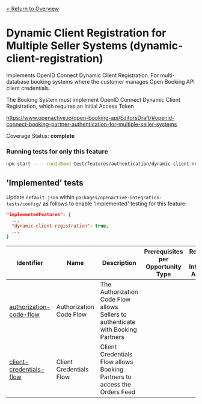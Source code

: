 [< Return to Overview](../../README.md)
# Dynamic Client Registration for Multiple Seller Systems (dynamic-client-registration)

Implements OpenID Connect Dynamic Client Registration. For multi-database booking systems where the customer manages Open Booking API client credentials.

The Booking System must implement OpenID Connect Dynamic Client Registration, which requires an Initial Access Token

https://www.openactive.io/open-booking-api/EditorsDraft/#openid-connect-booking-partner-authentication-for-multiple-seller-systems

Coverage Status: **complete**




### Running tests for only this feature

```bash
npm start -- --runInBand test/features/authentication/dynamic-client-registration/
```



## 'Implemented' tests

Update `default.json` within `packages/openactive-integration-tests/config/` as follows to enable 'Implemented' testing for this feature:

```json
"implementedFeatures": {
  ...
  "dynamic-client-registration": true,
  ...
}
```

| Identifier | Name | Description | Prerequisites per Opportunity Type | Required Test Interface Actions |
|------------|------|-------------|---------------|-------------------|
| [authorization-code-flow](./implemented/authorization-code-flow-test.js) | Authorization Code Flow | The Authorization Code Flow allows Sellers to authenticate with Booking Partners |  |  |
| [client-credentials-flow](./implemented/client-credentials-flow-test.js) | Client Credentials Flow | Client Credentials Flow allows Booking Partners to access the Orders Feed |  |  |


